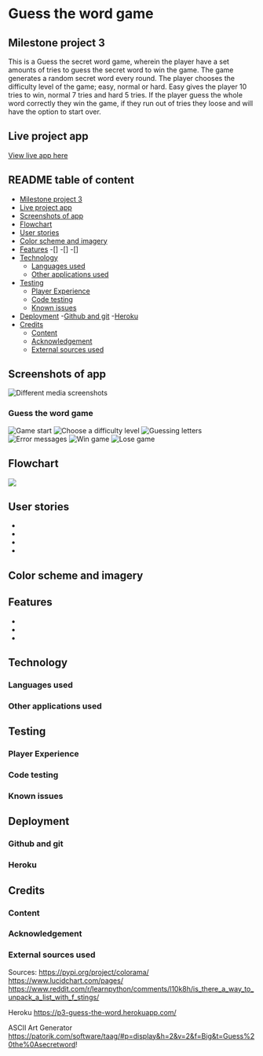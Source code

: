 # Guess the word game

## Milestone project 3

This is a Guess the secret word game, wherein the player have a set amounts of tries to guess the secret word to win the game. 
The game generates a random secret word every round. 
The player chooses the difficulty level of the game; easy, normal or hard. Easy gives the player 10 tries to win, normal 7 tries and hard 5 tries. 
If the player guess the whole word correctly they win the game, if they run out of tries they loose and will have the option to start over.

## Live project app
[View live app here]()

## README table of content
- [Milestone project 3](#milestone-projekt-3)
- [Live project app](#live-project-app)
- [Screenshots of app](#screenshots-of-app)
- [Flowchart](#flowchart)
- [User stories](#user-stories)
- [Color scheme and imagery](#color-scheme-and-imagery)
- [Features](#features)
  -[]
  -[]
  -[]
- [Technology](#technology)
   - [Languages used](#languages-used)
   - [Other applications used](#other-applications-used)
- [Testing](#testing)
   - [Player Experience](#player-experience)
   - [Code testing](#code-testing)
   - [Known issues](#known-issues)
- [Deployment](#deployment)
    -[Github and git](#github-and-git)
    -[Heroku](#heroku)
- [Credits](#credits)
    - [Content](#content)
    - [Acknowledgement](#acknowledgement)
    - [External sources used](#external-sources-used)

## Screenshots of app

![Different media screenshots](https://github.com/EmelieMarkkanen/p3-guess-the-word-game/blob/main/docs/images/Printscreen1.jpg)

### Guess the word game
![Game start](https://github.com/EmelieMarkkanen/p3-guess-the-word-game/blob/main/docs/images/Game1.jpg)
![Choose a difficulty level](https://github.com/EmelieMarkkanen/p3-guess-the-word-game/blob/main/docs/images/Game2.jpg)
![Guessing letters](https://github.com/EmelieMarkkanen/p3-guess-the-word-game/blob/main/docs/images/Game3.jpg)
![Error messages](https://github.com/EmelieMarkkanen/p3-guess-the-word-game/blob/main/docs/images/Game4.jpg)
![Win game](https://github.com/EmelieMarkkanen/p3-guess-the-word-game/blob/main/docs/images/Game6%20-%20win.jpg)
![Lose game](https://github.com/EmelieMarkkanen/p3-guess-the-word-game/blob/main/docs/images/Game5%20-%20lose.jpg)

## Flowchart
![](image/pdf)

## User stories
-
-
-
-

## Color scheme and imagery


## Features
-
-
-

## Technology

### Languages used

### Other applications used

## Testing

### Player Experience

### Code testing

### Known issues

## Deployment

### Github and git

### Heroku

## Credits

### Content

### Acknowledgement

### External sources used


Sources:
https://pypi.org/project/colorama/
https://www.lucidchart.com/pages/
https://www.reddit.com/r/learnpython/comments/l10k8h/is_there_a_way_to_unpack_a_list_with_f_stings/

Heroku https://p3-guess-the-word.herokuapp.com/

ASCII Art Generator https://patorjk.com/software/taag/#p=display&h=2&v=2&f=Big&t=Guess%20the%0Asecretword!
